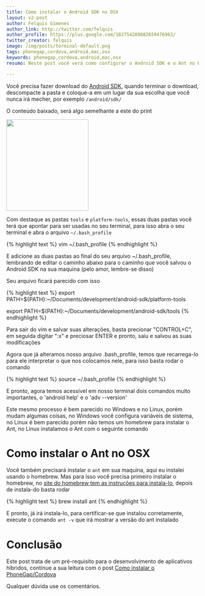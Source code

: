 ```yaml
---
title: Como instalar o Android SDK no OSX
layout: v2-post
author: Felquis Gimenes
author_link: http://twitter.com/felquis
author_profile: https://plus.google.com/102754289882659476963/
twitter_creator: felquis
image: /img/posts/terminal-default.png
tags: phonegap,cordova,android,mac,osx
keywords: phonegap,cordova,android,mac,osx
resumo: Neste post você verá como configurar o Android SDK e o Ant no OSX, este post é uma base para o desenvolvimento de aplicativo para o Android, e o que está contido aqui também serve de certa forma para os usuários Windows e Linux a ideia é a mesma

---
```


Você precisa fazer download do [Android SDK](https://developer.android.com/sdk/installing/index.html?pkg=tools), quando terminar o download, descompacte a pasta e coloque-a em um lugar da sua escolha que você nunca irá mecher, por exemplo `/android/sdk/`

O conteúdo baixado, será algo semelhante a este do print

<img src="/img/posts/como-instalar-phonegap-001.png" height="239" width="215" alt="">

Com destaque as pastas `tools` e `platform-tools`, essas duas pastas você terá que apontar para ser usadas no seu terminal, para isso abra o seu terminal e abra o arquivo `~/.bash_profile`

{% highlight text %}
vim ~/.bash_profile
{% endhighlight %}

E adicione as duas pastas ao final do seu arquivo ~/.bash_profile, lembrando de editar o caminho abaixo para o caminho que você salvou o Android SDK na sua maquina (pelo amor, lembre-se disso)

Seu arquivo ficará parecido com isso

{% highlight text %}
export PATH=${PATH}:~/Documents/development/android-sdk/platform-tools

export PATH=${PATH}:~/Documents/development/android-sdk/tools
{% endhighlight %}

Para sair do vim e salvar suas alterações, basta precionar "CONTROL+C", em seguida digitar ":x" e preciosar ENTER e pronto, saiu e salvou as suas modificações

Agora que já alteramos nosso arquivo .bash_profile, temos que recarrega-lo para ele interpretar o que nos colocamos nele, para isso basta rodar o comando

{% highlight text %}
source ~/.bash_profile
{% endhighlight %}

E pronto, agora temos acessível em nosso terminal dois comandos muito importantes, o 'android help' e o 'adv --version'

Este mesmo processo é bem parecido no Windows e no Linux, porém mudam algumas coisas, no Windows você configura variáveis de sistema, no Linux é bem parecido porém não temos um homebrew para instalar o Ant, no Linux instalamos o Ant com o seguinte comando

# Como instalar o Ant no OSX

Você também precisará instalar o `ant` em sua maquina, aqui eu instalei usando o homebrew. Mas para isso você precisa primeiro instalar o homebrew, no [site do homebrew tem as instruções para instala-lo](http://brew.sh/), depois de instala-do basta rodar

{% highlight text %}
brew install ant
{% endhighlight %}

E pronto, já irá instala-lo, para certificar-se que instalou corretamente, execute o comando `ant -v` que irá mostrar a versão do ant instalado

# Conclusão

Este post trata de um pré-requisito para o desenvolvimento de aplicativos híbridos, continue a sua leitura com o post [Como instalar o PhoneGap/Cordova](/2014/como-instalar-phonegap-no-windows-ubuntu-mac-osx.html)

Qualquer dúvida use os comentários.
